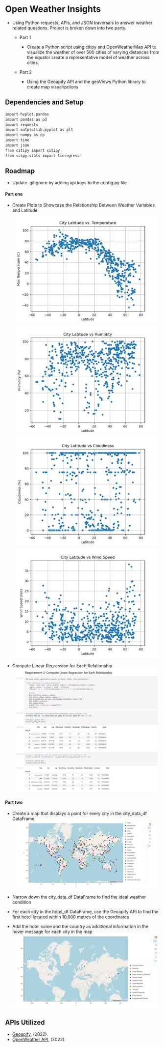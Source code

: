 
#  Open Weather Insights

- Using Python requests, APIs, and JSON traversals to answer weather related questions.  Project is broken down into two parts.

    - Part 1
        - Create a Python script using citipy and OpenWeatherMap API to visualize the weather of over 500 cities of varying distances from the equator create a representative model of weather across cities.

    - Part 2

        - Using the Geoapify API and the geoViews Python library to create map visualizations


## Dependencies and Setup

```bash
import hvplot.pandas
import pandas as pd
import requests
import matplotlib.pyplot as plt
import numpy as np
import time
import json
from citipy import citipy
from scipy.stats import linregress
```


## Roadmap

- Update .gitignore by adding api keys to the config.py file

#### Part one

- Create Plots to Showcase the Relationship Between Weather Variables and Latitude
![App Screenshot](https://raw.githubusercontent.com/gnimeth/Openweather_insights/main/output_data/Fig1.png)
![App Screenshot](https://raw.githubusercontent.com/gnimeth/Openweather_insights/main/output_data/Fig2.png)
![App Screenshot](https://raw.githubusercontent.com/gnimeth/Openweather_insights/main/output_data/Fig3.png)
![App Screenshot](https://raw.githubusercontent.com/gnimeth/Openweather_insights/main/output_data/Fig4.png)

- Compute Linear Regression for Each Relationship
![App Screenshot](https://raw.githubusercontent.com/gnimeth/Openweather_insights/main/output_data/Screenshot_20230205_035348.png)


#### Part two

- Create a map that displays a point for every city in the city_data_df DataFrame
![App Screenshot](https://raw.githubusercontent.com/gnimeth/Openweather_insights/main/output_data/Screenshot_20230205_034644.png)

-  Narrow down the city_data_df DataFrame to find the ideal weather condition

- For each city in the hotel_df DataFrame, use the Geoapify API to find the first hotel located within 10,000 metres of the coordinates

- Add the hotel name and the country as additional information in the hover message for each city in the map
![App Screenshot](https://raw.githubusercontent.com/gnimeth/Openweather_insights/main/output_data/Screenshot_20230205_034659.png)

## APIs Utilized

- [Geoapify](https://www.geoapify.com/geocoding-api), (2022). 
- [OpenWeather API](https://openweathermap.org/api), (2022). 


